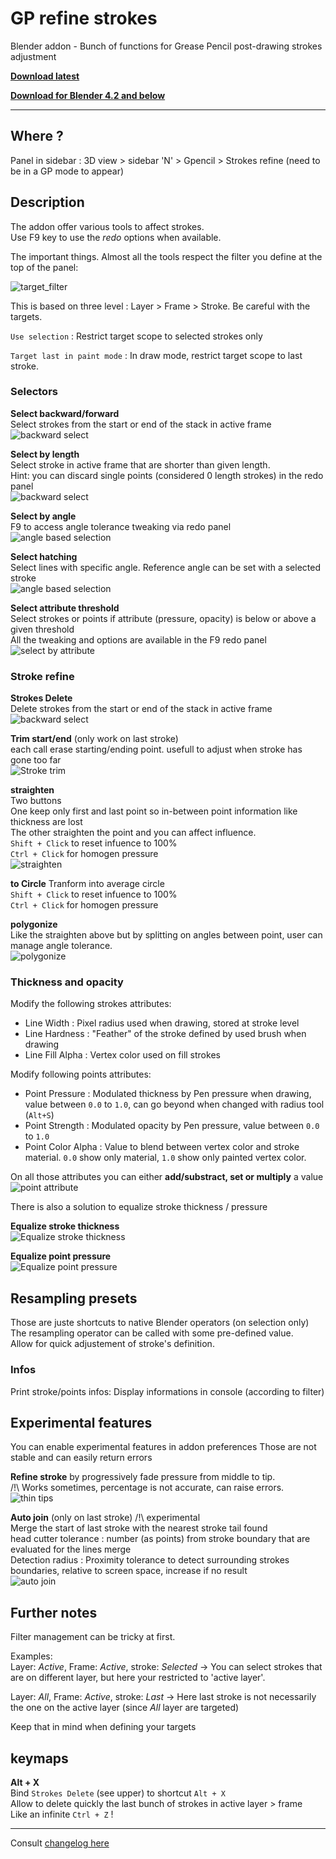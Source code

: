 # GP refine strokes

Blender addon - Bunch of functions for Grease Pencil post-drawing strokes adjustment

**[Download latest](https://github.com/Pullusb/GP_refine_strokes/archive/master.zip)**

**[Download for Blender 4.2 and below](https://github.com/Pullusb/GP_refine_strokes/releases/download/v1.2.3/GP_refine_strokes-Blender_4_2-or-below.zip)**

---  

## Where ?

Panel in sidebar : 3D view > sidebar 'N' > Gpencil > Strokes refine (need to be in a GP mode to appear)

## Description

The addon offer various tools to affect strokes.  
Use F9 key to use the _redo_ options when available.  
  
The important things. Almost all the tools respect the filter you define at the top of the panel:  

![target_filter](https://github.com/Pullusb/images_repo/raw/master/GPR_strokes_target_filter.png)


This is based on three level : Layer > Frame > Stroke. Be careful with the targets.  

`Use selection` : Restrict target scope to selected strokes only

`Target last in paint mode` : In draw mode, restrict target scope to last stroke.


### Selectors

**Select backward/forward**  
Select strokes from the start or end of the stack in active frame  
![backward select](https://github.com/Pullusb/images_repo/raw/master/gprs_backward_select.gif)

**Select by length**  
Select stroke in active frame that are shorter than given length.  
Hint: you can discard single points (considered 0 length strokes) in the redo panel  
![backward select](https://github.com/Pullusb/images_repo/raw/master/gprs_select_by_length.gif)

**Select by angle**  
F9 to access angle tolerance tweaking via redo panel  
![angle based selection](https://github.com/Pullusb/images_repo/raw/master/GPR_select_by_angle.gif)

**Select hatching**  
Select lines with specific angle. Reference angle can be set with a selected stroke  
![angle based selection](https://github.com/Pullusb/images_repo/raw/master/gprs_hatching_selector.gif)

**Select attribute threshold**  
Select strokes or points if attribute (pressure, opacity) is below or above a given threshold  
All the tweaking and options are available in the F9 redo panel  
![select by attribute](https://github.com/Pullusb/images_repo/raw/master/GPR_select_by_attribute_threshold.gif)

### Stroke refine

**Strokes Delete**  
Delete strokes from the start or end of the stack in active frame  
![backward select](https://github.com/Pullusb/images_repo/raw/master/gprs_backward_delete.gif)

**Trim start/end**  (only work on last stroke)  
each call erase starting/ending point. usefull to adjust when stroke has gone too far  
![Stroke trim](https://github.com/Pullusb/images_repo/raw/master/GPR_trim.gif)
  
**straighten**  
Two buttons  
One keep only first and last point so in-between point information like thickness are lost  
The other straighten the point and you can affect influence.  
`Shift + Click` to reset infuence to 100%  
`Ctrl + Click` for homogen pressure  
![straighten](https://github.com/Pullusb/images_repo/raw/master/GPR_straight_influence.gif)
  
**to Circle**
Tranform into average circle  
`Shift + Click` to reset infuence to 100%  
`Ctrl + Click` for homogen pressure  

**polygonize**  
Like the straighten above but by splitting on angles between point, user can manage angle tolerance.    
![polygonize](https://github.com/Pullusb/images_repo/raw/master/GPR_polygonise.gif)  

### Thickness and opacity

Modify the following strokes attributes:

- Line Width : Pixel radius used when drawing, stored at stroke level
- Line Hardness : "Feather" of the stroke defined by used brush when drawing
- Line Fill Alpha : Vertex color used on fill strokes

Modify following points attributes:

- Point Pressure : Modulated thickness by Pen pressure when drawing, value between `0.0` to `1.0`, can go beyond when changed with radius tool (`Alt+S`)
- Point Strength : Modulated opacity by Pen pressure, value between `0.0` to `1.0`
- Point Color Alpha : Value to blend between vertex color and stroke material. `0.0` show only material, `1.0` show only painted vertex color.

On all those attributes you can either **add/substract, set or multiply** a value  
![point attribute](https://github.com/Pullusb/images_repo/raw/master/GPR_set-pressure-strength.gif)  

There is also a solution to equalize stroke thickness / pressure

**Equalize stroke thickness**  
![Equalize stroke thickness](https://github.com/Pullusb/images_repo/raw/master/GPR_equalize_stroke_thickness.gif)  

**Equalize point pressure**  
![Equalize point pressure](https://github.com/Pullusb/images_repo/raw/master/GPR_equalize_point_pressure.gif)  

## Resampling presets

Those are juste shortcuts to native Blender operators (on selection only)  
The resampling operator can be called with some pre-defined value.  
Allow for quick adjustement of stroke's definition.

### Infos

Print stroke/points infos: Display informations in console (according to filter)

## Experimental features

You can enable experimental features in addon preferences
Those are not stable and can easily return errors

**Refine stroke** by progressively fade pressure from middle to tip.  
/!\ Works sometimes, percentage is not accurate, can raise errors.
![thin tips](https://github.com/Pullusb/images_repo/raw/master/GPR_thinner_tips.gif)  

**Auto join** (only on last stroke)
/!\ experimental  
Merge the start of last stroke with the nearest stroke tail found  
head cutter tolerance : number (as points) from stroke boundary that are evaluated for the lines merge  
Detection radius : Proximity tolerance to detect surrounding strokes boundaries, relative to screen space, increase if no result  
![auto join](https://github.com/Pullusb/images_repo/raw/master/GPR_autojoin_oval.gif)

## Further notes

Filter management can be tricky at first.

Examples:  
Layer: _Active_, Frame: _Active_, stroke: _Selected_ -> You can select strokes that are on different layer, but here your restricted to 'active layer'.
    
Layer: _All_, Frame: _Active_, stroke: _Last_ -> Here last stroke is not necessarily the one on the active layer (since _All_ layer are targeted)

Keep that in mind when defining your targets

## keymaps

**Alt + X**  
Bind `Strokes Delete` (see upper) to shortcut `Alt + X`  
Allow to delete quickly the last bunch of strokes in active layer > frame  
Like an infinite `Ctrl + Z` !

<!-- 
## Todo:
- auto-join pressure : make a fade in pressure from chosen old points to new points
- auto-join subdiv : add an intermediate point to avoid a "break" in the line when the auto join
- feature action preference : make an addon preferences to change default options.

### Ideas considered :
- feature Context actions : Override scope, default action must affect selection if context mode is edit_stroke (as and option ?) -->

---

Consult [changelog here](CHANGELOG.md)